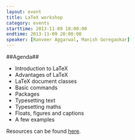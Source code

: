 ```yaml
---
layout: event
title: LaTeX workshop
category: events
starttime: 2013-11-09 18:00:00
endtime: 2013-11-09 20:00:00
speaker: [Ranveer Aggarwal, Manish Goregaokar]
---
```


##Agenda##
* Introduction to LaTeX
* Advantages of LaTeX
* LaTeX document classes
* Basic commands
* Packages
* Typesetting text
* Typesetting maths
* Floats, figures and captions
* A few examples

Resources can be found [here](http://wncc-iitb.org/resources/LaTeX/).
